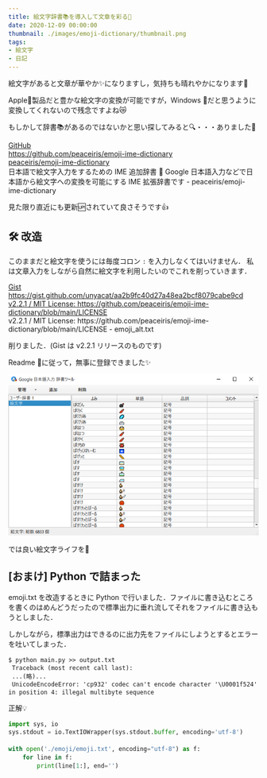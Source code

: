 ```yaml
---
title: 絵文字辞書📚を導入して文章を彩る🌸
date: 2020-12-09 00:00:00
thumbnail: ./images/emoji-dictionary/thumbnail.png
tags:
- 絵文字
- 日記
---
```


絵文字があると文章が華やか✨になりますし，気持ちも晴れやかになります🤗

Apple🍎製品だと豊かな絵文字の変換が可能ですが，Windows 💠だと思うように変換してくれないので残念ですよね😿

もしかして辞書📚があるのではないかと思い探してみると🔍・・・ありました👀

<!--more-->

<div class="bcard-wrapper"><span class="bcard-header withgfav"><div class="bcard-favicon" style="background-image: url(https://www.google.com/s2/favicons?domain=https://github.com/peaceiris/emoji-ime-dictionary)"></div><div class="bcard-site"><a href="https://github.com/peaceiris/emoji-ime-dictionary" rel="nofollow" target="_blank">GitHub</a></div><div class="bcard-url"><a href="https://github.com/peaceiris/emoji-ime-dictionary" rel="nofollow" target="_blank">https://github.com/peaceiris/emoji-ime-dictionary</a></div></span><span class="bcard-main withogimg"><div class="bcard-title"><a href="https://github.com/peaceiris/emoji-ime-dictionary" rel="nofollow" target="_blank">peaceiris/emoji-ime-dictionary</a></div><div class="bcard-description">日本語で絵文字入力をするための IME 追加辞書 📙 Google 日本語入力などで日本語から絵文字への変換を可能にする IME 拡張辞書です - peaceiris/emoji-ime-dictionary</div><a href="https://github.com/peaceiris/emoji-ime-dictionary" rel="nofollow" target="_blank"><div class="bcard-img" style="background-image: url(https://repository-images.githubusercontent.com/152870481/df5cbf00-61d0-11e9-9502-d1f252ce55fb)"></div></a></span></div>

見た限り直近にも更新🆙されていて良さそうです👍



## 🛠 改造

このままだと絵文字を使うには毎度コロン `:` を入力しなくてはいけません．
私は文章入力をしながら自然に絵文字を利用したいのでこれを削っていきます．

<div class="bcard-wrapper"><span class="bcard-header withgfav"><div class="bcard-favicon" style="background-image: url(https://www.google.com/s2/favicons?domain=https://gist.github.com/unyacat/aa2b9fc40d27a48ea2bcf8079cabe9cd)"></div><div class="bcard-site"><a href="https://gist.github.com/unyacat/aa2b9fc40d27a48ea2bcf8079cabe9cd" rel="nofollow" target="_blank">Gist</a></div><div class="bcard-url"><a href="https://gist.github.com/unyacat/aa2b9fc40d27a48ea2bcf8079cabe9cd" rel="nofollow" target="_blank">https://gist.github.com/unyacat/aa2b9fc40d27a48ea2bcf8079cabe9cd</a></div></span><span class="bcard-main withogimg"><div class="bcard-title"><a href="https://gist.github.com/unyacat/aa2b9fc40d27a48ea2bcf8079cabe9cd" rel="nofollow" target="_blank">v2.2.1 / MIT License: https://github.com/peaceiris/emoji-ime-dictionary/blob/main/LICENSE</a></div><div class="bcard-description">v2.2.1 / MIT License: https://github.com/peaceiris/emoji-ime-dictionary/blob/main/LICENSE - emoji_alt.txt</div><a href="https://gist.github.com/unyacat/aa2b9fc40d27a48ea2bcf8079cabe9cd" rel="nofollow" target="_blank"><div class="bcard-img" style="background-image: url(https://github.githubassets.com/images/modules/gists/gist-og-image.png)"></div></a></span></div>

削りました．(Gist は v2.2.1 リリースのものです)

Readme 📝に従って，無事に登録できました✨

![Google IME に登録した](/images/emoji-dictionary/gime.png)

では良い絵文字ライフを👋



## [おまけ] Python で詰まった

emoji.txt を改造するときに Python で行いました．ファイルに書き込むところを書くのはめんどうだったので標準出力に垂れ流してそれをファイルに書き込もうとしました．

しかしながら，標準出力はできるのに出力先をファイルにしようとするとエラーを吐いてしまった．

```
$ python main.py >> output.txt
 Traceback (most recent call last):
 ...(略)...
 UnicodeEncodeError: 'cp932' codec can't encode character '\U0001f524' in position 4: illegal multibyte sequence
```



正解💡

```python
import sys, io
sys.stdout = io.TextIOWrapper(sys.stdout.buffer, encoding='utf-8')

with open('./emoji/emoji.txt', encoding="utf-8") as f:
    for line in f:
        print(line[1:], end='')

```


